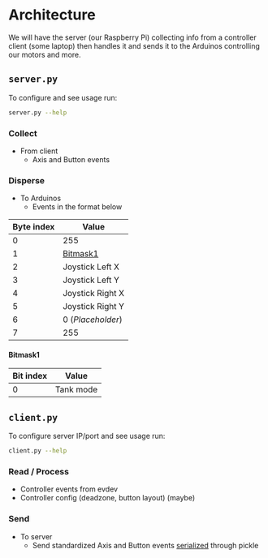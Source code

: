 # Architecture

We will have the server (our Raspberry Pi) collecting info from a controller
client (some laptop) then handles it and sends it to the Arduinos controlling
our motors and more.

## `server.py`

To configure and see usage run:

```bash
server.py --help
```

### Collect

- From client
  - Axis and Button events

### Disperse

- To Arduinos
  - Events in the format below

| Byte index | Value                 |
| ---------- | --------------------- |
| 0          | 255                   |
| 1          | [Bitmask1](#bitmask1) |
| 2          | Joystick Left X       |
| 3          | Joystick Left Y       |
| 4          | Joystick Right X      |
| 5          | Joystick Right Y      |
| 6          | 0 (_Placeholder_)     |
| 7          | 255                   |

#### Bitmask1

| Bit index | Value     |
| --------- | --------- |
| 0         | Tank mode |

## `client.py`

To configure server IP/port and see usage run:

```bash
client.py --help
```

### Read / Process

- Controller events from evdev
- Controller config (deadzone, button layout) (maybe)

### Send

- To server
  - Send standardized Axis and Button events
    [serialized](https://en.wikipedia.org/wiki/Serialization) through pickle
